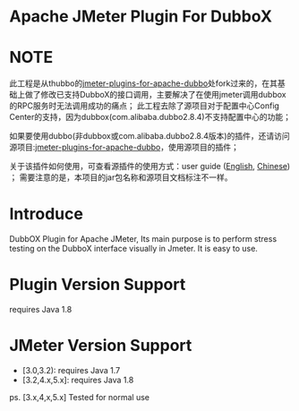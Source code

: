 # Apache JMeter Plugin For DubboX

# NOTE

此工程是从thubbo的[jmeter-plugins-for-apache-dubbo](https://github.com/thubbo/jmeter-plugins-for-apache-dubbo)处fork过来的，在其基础上做了修改已支持DubboX的接口调用，主要解决了在使用jmeter调用dubbox的RPC服务时无法调用成功的痛点；
此工程去除了源项目对于配置中心Config Center的支持，因为dubbox(com.alibaba.dubbo2.8.4)不支持配置中心的功能；

如果要使用dubbo(非dubbox或com.alibaba.dubbo2.8.4版本)的插件，还请访问源项目:[jmeter-plugins-for-apache-dubbo](https://github.com/thubbo/jmeter-plugins-for-apache-dubbo)，使用源项目的插件；

关于该插件如何使用，可查看源插件的使用方式：user guide ([English](https://github.com/dubbo/jmeter-plugins-dubbo/wiki/user-guide), [Chinese](https://github.com/dubbo/jmeter-plugins-dubbo/wiki/%E7%94%A8%E6%88%B7%E6%8C%87%E5%8D%97)) ；
需要注意的是，本项目的jar包名称和源项目文档标注不一样。

# Introduce

DubbOX Plugin for Apache JMeter, Its main purpose is to perform stress testing on the DubboX interface visually in Jmeter. It is easy to use.

# Plugin Version Support

requires Java 1.8

# JMeter Version Support

* [3.0,3.2): requires Java 1.7
* [3.2,4.x,5.x]: requires Java 1.8

ps. [3.x,4,x,5.x] Tested for normal use

